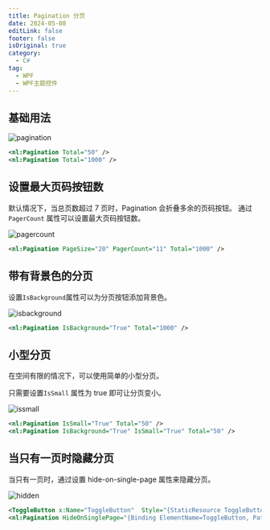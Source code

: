 ```yaml
---
title: Pagination 分页
date: 2024-05-08
editLink: false
footer: false
isOriginal: true
category:
  - C#
tag:
  - WPF
  - WPF主题控件
---
```


## 基础用法

![pagination](https://image.ilyl.life:8443/wpf-theme/pagination/pagination.gif)

```xml
<nl:Pagination Total="50" />
<nl:Pagination Total="1000" />
```

## 设置最大页码按钮数

默认情况下，当总页数超过 7 页时，Pagination 会折叠多余的页码按钮。 通过`PagerCount` 属性可以设置最大页码按钮数。

![pagercount](https://image.ilyl.life:8443/wpf-theme/pagination/pagination-pagercount.gif)

```xml
<nl:Pagination PageSize="20" PagerCount="11" Total="1000" />
```

## 带有背景色的分页

设置`IsBackground`属性可以为分页按钮添加背景色。

![isbackground](https://image.ilyl.life:8443/wpf-theme/pagination/pagination-isbackground.gif)

```xml
<nl:Pagination IsBackground="True" Total="1000" />
```

## 小型分页

在空间有限的情况下，可以使用简单的小型分页。

只需要设置`IsSmall` 属性为 true 即可让分页变小。

![issmall](https://image.ilyl.life:8443/wpf-theme/pagination/pagination-issmall.gif)

```xml
<nl:Pagination IsSmall="True" Total="50" />
<nl:Pagination IsBackground="True" IsSmall="True" Total="50" />
```

## 当只有一页时隐藏分页

当只有一页时，通过设置 hide-on-single-page 属性来隐藏分页。

![hidden](https://image.ilyl.life:8443/wpf-theme/pagination/pagination-hidden.gif)

```xml
<ToggleButton x:Name="ToggleButton"  Style="{StaticResource ToggleButtonAsSwitchStyle}" />
<nl:Pagination HideOnSinglePage="{Binding ElementName=ToggleButton, Path=IsChecked}" Total="5" />
```